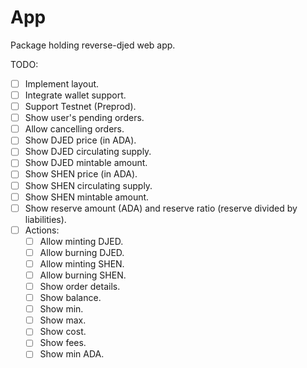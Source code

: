 # App

Package holding reverse-djed web app.

TODO:

- [ ] Implement layout.
- [ ] Integrate wallet support.
- [ ] Support Testnet (Preprod).
- [ ] Show user's pending orders.
- [ ] Allow cancelling orders.
- [ ] Show DJED price (in ADA).
- [ ] Show DJED circulating supply.
- [ ] Show DJED mintable amount.
- [ ] Show SHEN price (in ADA).
- [ ] Show SHEN circulating supply.
- [ ] Show SHEN mintable amount.
- [ ] Show reserve amount (ADA) and reserve ratio (reserve divided by liabilities).
- [ ] Actions:
  - [ ] Allow minting DJED.
  - [ ] Allow burning DJED.
  - [ ] Allow minting SHEN.
  - [ ] Allow burning SHEN.
  - [ ] Show order details.
  - [ ] Show balance.
  - [ ] Show min.
  - [ ] Show max.
  - [ ] Show cost.
  - [ ] Show fees.
  - [ ] Show min ADA.
